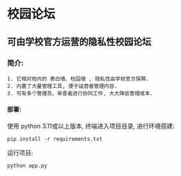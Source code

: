 # 校园论坛
## 可由学校官方运营的隐私性校园论坛
### 简介:
    1. 它相对校内的 表白墙、校园墙 , 隐私性由学校官方保障.
    2. 内置了大量管理工具, 便于运营者管理内容.
    3. 可有多个管理员、审查者进行协同工作, 大大降低管理成本.

#### 部署:

使用 python 3.11或以上版本, 终端进入项目目录, 进行环境搭建:

    pip install -r requirements.txt

运行项目:

    python app.py